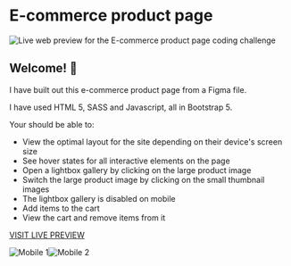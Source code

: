 # E-commerce product page

![Live web preview for the E-commerce product page coding challenge](./assets/images/desktop-screenshot.gif)

## Welcome! 👋

I have built out this e-commerce product page from a Figma file.

I have used HTML 5, SASS and Javascript, all in Bootstrap 5.

Your should be able to:

- View the optimal layout for the site depending on their device's screen size
- See hover states for all interactive elements on the page
- Open a lightbox gallery by clicking on the large product image
- Switch the large product image by clicking on the small thumbnail images
- The lightbox gallery is disabled on mobile
- Add items to the cart
- View the cart and remove items from it

[VISIT LIVE PREVIEW](https://swckd.github.io/E-commerce-product-page/)


![Mobile 1](./assets/images/mobile-screenshot-1.gif "Mobile 1")![Mobile 2](./assets/images/mobile-screenshot-2.gif "Mobile 2")

